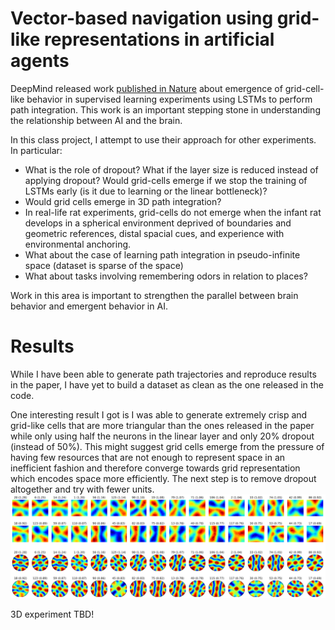 # Vector-based navigation using grid-like representations in artificial agents

DeepMind released work [published in Nature](https://www.nature.com/articles/s41586-018-0102-6) about emergence of grid-cell-like behavior in supervised learning experiments using LSTMs to perform path integration. This work is an important stepping stone in understanding the relationship between AI and the brain. 

In this class project, I attempt to use their approach for other experiments. In particular:
* What is the role of dropout? What if the layer size is reduced instead of applying dropout? Would grid-cells emerge if we stop the training of LSTMs early (is it due to learning or the linear bottleneck)? 
* Would grid cells emerge in 3D path integration?
* In real-life rat experiments, grid-cells do not emerge when the infant rat develops in a spherical environment deprived of boundaries and geometric references, distal spacial cues, and experience with environmental anchoring. 
* What about the case of learning path integration in pseudo-infinite space (dataset is sparse of the space)
* What about tasks involving remembering odors in relation to places?

Work in this area is important to strengthen the parallel between brain behavior and emergent behavior in AI. 

# Results

While I have been able to generate path trajectories and reproduce results in the paper, I have yet to build a dataset as clean as the one released in the code. 

One interesting result I got is I was able to generate extremely crisp and grid-like cells that are more triangular than the ones released in the paper while only using half the neurons in the linear layer and only 20% dropout (instead of 50%). This might suggest grid cells emerge from the pressure of having few resources that are not enough to represent space in an inefficient fashion and therefore converge towards grid representation which encodes space more efficiently. The next step is to remove dropout altogether and try with fewer units. 
![](https://github.com/salimmj/grid-cells/blob/master/assets/20%25dropout.PNG)

3D experiment TBD!
